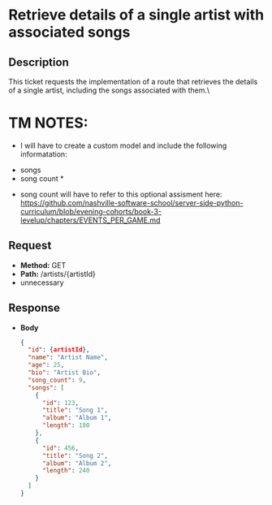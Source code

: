 # Retrieve details of a single artist with associated songs

## Description
This ticket requests the implementation of a route that retrieves the details of a single artist, including the songs associated with them.\

# TM NOTES:
+ I will have to create a custom model and include the following informatation: 
 - songs
 - song count * 

 * song count will have to refer to this optional assisment here: 
  https://github.com/nashville-software-school/server-side-python-curriculum/blob/evening-cohorts/book-3-levelup/chapters/EVENTS_PER_GAME.md

## Request
- **Method:** GET
- **Path:** /artists/{artistId}
- unnecessary

## Response
- **Body**
  ```json
  {
    "id": {artistId},
    "name": "Artist Name",
    "age": 25,
    "bio": "Artist Bio",
    "song_count": 9,
    "songs": [
      {
        "id": 123,
        "title": "Song 1",
        "album": "Album 1",
        "length": 180
      },
      {
        "id": 456,
        "title": "Song 2",
        "album": "Album 2",
        "length": 240
      }
    ]
  }
  ```
